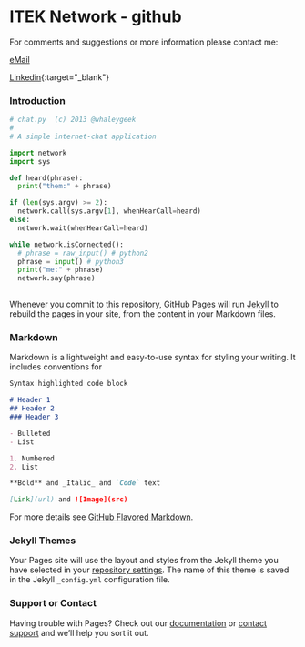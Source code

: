 # ITEK Network - github

For comments and suggestions or more information please contact me:

[eMail](mailto:hans@eaaa.dk)

[Linkedin](https://www.linkedin.com/in/hansjeppesen/){:target="_blank"}


### Introduction


```python
# chat.py  (c) 2013 @whaleygeek
#
# A simple internet-chat application

import network
import sys

def heard(phrase):
  print("them:" + phrase)

if (len(sys.argv) >= 2):
  network.call(sys.argv[1], whenHearCall=heard)
else:  
  network.wait(whenHearCall=heard)

while network.isConnected():
  # phrase = raw_input() # python2
  phrase = input() # python3
  print("me:" + phrase)
  network.say(phrase)
  
```

Whenever you commit to this repository, GitHub Pages will run [Jekyll](https://jekyllrb.com/) to rebuild the pages in your site, from the content in your Markdown files.

### Markdown

Markdown is a lightweight and easy-to-use syntax for styling your writing. It includes conventions for

```markdown
Syntax highlighted code block

# Header 1
## Header 2
### Header 3

- Bulleted
- List

1. Numbered
2. List

**Bold** and _Italic_ and `Code` text

[Link](url) and ![Image](src)
```

For more details see [GitHub Flavored Markdown](https://guides.github.com/features/mastering-markdown/).

### Jekyll Themes

Your Pages site will use the layout and styles from the Jekyll theme you have selected in your [repository settings](https://github.com/hanshenrikjeppesen/ITEK_01_network/settings). The name of this theme is saved in the Jekyll `_config.yml` configuration file.

### Support or Contact

Having trouble with Pages? Check out our [documentation](https://help.github.com/categories/github-pages-basics/) or [contact support](https://github.com/contact) and we’ll help you sort it out.

